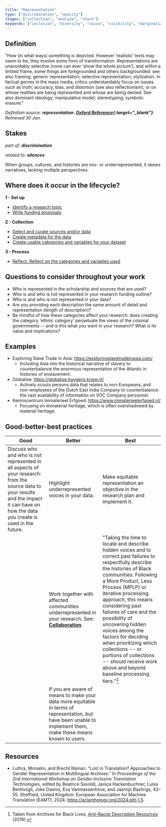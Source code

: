 ```yaml
---
title: "Representation"
type: ["discrimination", "opacity"]
stages: ["collection", "analyse", "share"]
keywords: ["inclusion", "diversity", "voice", "visibility", "marginalization", "marginalisation", "demographics", "sampling"]
---
```


## Definition
"How (in what ways) something is depicted. However ‘realistic’ texts may seem to be, they involve some form of transformation. Representations are unavoidably selective (none can ever ‘show the whole picture’), and within a limited frame, some things are foregrounded and others backgrounded: see also framing; generic representation; selective representation; stylization. In factual genres in the mass media, critics understandably focus on issues such as truth, accuracy, bias, and distortion (see also reflectionism), or on whose realities are being represented and whose are being denied. See also dominant ideology; manipulative model; stereotyping; symbolic erasure."

_Definition source: **representation. [Oxford Reference](https://www.oxfordreference.com/view/10.1093/oi/authority.20111014165925770){:target="_blank"}**. Retrieved 30 Jan._

## Stakes
_part of: **discrimination**_

_related to: **silences**_

When groups, cultures, and histories are mis- or underrepresented, it skews narratives, lacking multiple perspectives.  

## Where does it occur in the lifecycle?

**1 - Set up**<br>

- [Identify a research topic](/lifecycle/setup/#identify-a-research-topic)
- [Write funding proposals](/lifecycle/setup/#write-funding-proposals)

**2 - Collection**

- [Select and curate sources and/or data](/lifecycle/collection/#select-and-curate-sources-andor-data)
- [Create metadata for the data](/lifecycle/collection/#create-metadata-for-the-data)
- [Create usable categories and variables for your dataset](lifecycle/collection/#create-usable-categories-and-variables-for-your-dataset)

**3 - Process**

- [Reflect: Reflect on the categories and variables used](/lifecycle/process/#reflect-reflect-on-the-categories-and-variables-used)


## Questions to consider throughout your work
- Who is represented in the scholarship and sources that are used?
- Who is and who is not represented in your research funding outline? 
- Who is and who is not represented in your data?
- Are you providing each description the same amount of detail and representation (length of description)?
- Be mindful of how these categories affect your research: does creating the category 'ethnic category' perpetuate the views of the colonial governments -- and is this what you want in your research? What is its value and implications?


## Examples
- Exploring Slave Trade in Asia: https://exploringslavetradeinasia.com/ 
    - Including Asia into the historical narrative of slavery to counterbalance the enormous representation of the Atlantic in histories of enslavement. 
- Globalise: https://globalise.huygens.knaw.nl/ 
    - Actively scouts persons data that relates to non-Europeans, and non-employees of the Dutch East India Company to counterbalance the vast availability of information on VOC Company personnel.
- Kenniscentrum Immaterieel Erfgoed: https://www.immaterieelerfgoed.nl/
    - Focusing on immaterial heritage, which is often overshadowed by material heritage. 
 

## Good-better-best practices

| Good | Better | Best|
|---|---|---|
| Discuss who and who is not represented in all aspects of your research: from the source data to your results and the impact it can have on how the data you create is used in the future.| Highlight underrepresented voices in your data.| Make equitable representation an objective in the research plan and implement it.|
| | Work together with affected communities underrepresented in your research. See: [**Collaboration**](/bias/types/collaboration).| "Taking the time to locate and describe hidden voices and to correct past failures to respectfully describe the histories of Black communities. Following a More Product, Less Process (MPLP) or iterative processing approach, this means considering past failures of care and the possibility of uncovering hidden voices among the factors for deciding when prioritizing which collections -- or portions of collections -- should receive work above and beyond baseline processing tiers.”[^1]| 
| | If you are aware of means to make your data more equitable in terms of representation, but have been unable to implement them, make these means known to users.| | 

## Resources
- Luthra, Mrinalini, and Brecht Nijman. “Lost in Translation? Approaches to Gender Representation in Multilingual Archives.” In _Proceedings of the 2nd International Workshop on Gender-Inclusive Translation Technologies_, edited by Beatrice Savoldi, Janiça Hackenbuchner, Luisa Bentivogli, Joke Daems, Eva Vanmassenhove, and Jasmijn Bastings, 42–55. Sheffield, United Kingdom: European Association for Machine Translation (EAMT), 2024. https://aclanthology.org/2024.gitt-1.5. 

[^1]: Taken from Archives for Black Lives, <a href='https://archivesforblacklives.wordpress.com/wp-content/uploads/2019/10/ardr_final.pdf'>Anti-Racist Description Resources</a> (2019).